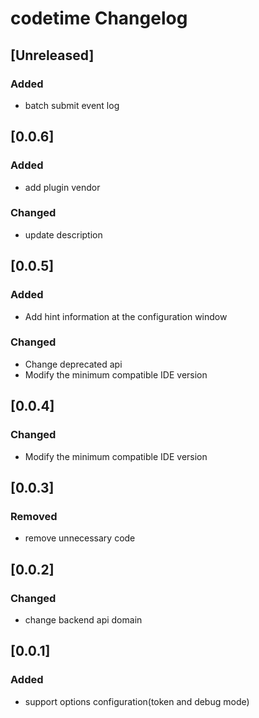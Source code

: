 <!-- Keep a Changelog guide -> https://keepachangelog.com -->

# codetime Changelog

## [Unreleased]
### Added
- batch submit event log

## [0.0.6]
### Added
- add plugin vendor

### Changed
- update description

## [0.0.5]
### Added
- Add hint information at the configuration window

### Changed
- Change deprecated api
- Modify the minimum compatible IDE version

## [0.0.4]
### Changed
- Modify the minimum compatible IDE version

## [0.0.3]
### Removed
- remove unnecessary code

## [0.0.2]
### Changed
- change backend api domain

## [0.0.1]
### Added
- support options configuration(token and debug mode)